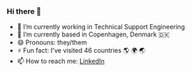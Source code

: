 ### Hi there 👋

- 🔭 I’m currently working in Technical Support Engineering 
- 🌱 I’m currently based in Copenhagen, Denmark 🇩🇰
- 😄 Pronouns: they/them
- ⚡ Fun fact: I've visited 46 countries 🌎 🌍 🌏
- 📫 How to reach me: [LinkedIn](https://www.linkedin.com/in/piotrrajewicz/)
<!--
**astropedrito/astropedrito** is a ✨ _special_ ✨ repository because its `README.md` (this file) appears on your GitHub profile.

Here are some ideas to get you started:

- 🔭 I’m currently working on ...
- 🌱 I’m currently learning ...
- 👯 I’m looking to collaborate on ...
- 🤔 I’m looking for help with ...
- 💬 Ask me about ...
- 📫 How to reach me: ...
- 😄 Pronouns: ...
- ⚡ Fun fact: ...
-->
